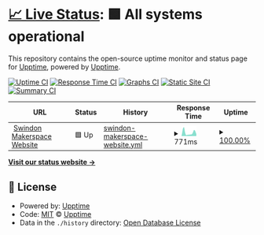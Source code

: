 # [📈 Live Status](https://swindonmakers.github.io/uptime-monitor): <!--live status--> **🟩 All systems operational**

This repository contains the open-source uptime monitor and status page for [Upptime](https://upptime.js.org), powered by [Upptime](https://github.com/upptime/upptime).

[![Uptime CI](https://github.com/swindonmakers/uptime-monitor/workflows/Uptime%20CI/badge.svg)](https://github.com/swindonmakers/uptime-monitor/actions?query=workflow%3A%22Uptime+CI%22)
[![Response Time CI](https://github.com/swindonmakers/uptime-monitor/workflows/Response%20Time%20CI/badge.svg)](https://github.com/swindonmakers/uptime-monitor/actions?query=workflow%3A%22Response+Time+CI%22)
[![Graphs CI](https://github.com/swindonmakers/uptime-monitor/workflows/Graphs%20CI/badge.svg)](https://github.com/swindonmakers/uptime-monitor/actions?query=workflow%3A%22Graphs+CI%22)
[![Static Site CI](https://github.com/swindonmakers/uptime-monitor/workflows/Static%20Site%20CI/badge.svg)](https://github.com/swindonmakers/uptime-monitor/actions?query=workflow%3A%22Static+Site+CI%22)
[![Summary CI](https://github.com/swindonmakers/uptime-monitor/workflows/Summary%20CI/badge.svg)](https://github.com/swindonmakers/uptime-monitor/actions?query=workflow%3A%22Summary+CI%22)

<!--start: status pages-->
<!-- This summary is generated by Upptime (https://github.com/upptime/upptime) -->
<!-- Do not edit this manually, your changes will be overwritten -->
<!-- prettier-ignore -->
| URL | Status | History | Response Time | Uptime |
| --- | ------ | ------- | ------------- | ------ |
| <img alt="" src="https://icons.duckduckgo.com/ip3/www.swindon-makerspace.org.ico" height="13"> [Swindon Makerspace Website](https://www.swindon-makerspace.org/) | 🟩 Up | [swindon-makerspace-website.yml](https://github.com/swindonmakers/uptime-monitor/commits/HEAD/history/swindon-makerspace-website.yml) | <details><summary><img alt="Response time graph" src="./graphs/swindon-makerspace-website/response-time-week.png" height="20"> 771ms</summary><br><a href="https://swindonmakers.github.io/uptime-monitor/history/swindon-makerspace-website"><img alt="Response time 1738" src="https://img.shields.io/endpoint?url=https%3A%2F%2Fraw.githubusercontent.com%2Fswindonmakers%2Fuptime-monitor%2FHEAD%2Fapi%2Fswindon-makerspace-website%2Fresponse-time.json"></a><br><a href="https://swindonmakers.github.io/uptime-monitor/history/swindon-makerspace-website"><img alt="24-hour response time 702" src="https://img.shields.io/endpoint?url=https%3A%2F%2Fraw.githubusercontent.com%2Fswindonmakers%2Fuptime-monitor%2FHEAD%2Fapi%2Fswindon-makerspace-website%2Fresponse-time-day.json"></a><br><a href="https://swindonmakers.github.io/uptime-monitor/history/swindon-makerspace-website"><img alt="7-day response time 771" src="https://img.shields.io/endpoint?url=https%3A%2F%2Fraw.githubusercontent.com%2Fswindonmakers%2Fuptime-monitor%2FHEAD%2Fapi%2Fswindon-makerspace-website%2Fresponse-time-week.json"></a><br><a href="https://swindonmakers.github.io/uptime-monitor/history/swindon-makerspace-website"><img alt="30-day response time 1352" src="https://img.shields.io/endpoint?url=https%3A%2F%2Fraw.githubusercontent.com%2Fswindonmakers%2Fuptime-monitor%2FHEAD%2Fapi%2Fswindon-makerspace-website%2Fresponse-time-month.json"></a><br><a href="https://swindonmakers.github.io/uptime-monitor/history/swindon-makerspace-website"><img alt="1-year response time 1372" src="https://img.shields.io/endpoint?url=https%3A%2F%2Fraw.githubusercontent.com%2Fswindonmakers%2Fuptime-monitor%2FHEAD%2Fapi%2Fswindon-makerspace-website%2Fresponse-time-year.json"></a></details> | <details><summary><a href="https://swindonmakers.github.io/uptime-monitor/history/swindon-makerspace-website">100.00%</a></summary><a href="https://swindonmakers.github.io/uptime-monitor/history/swindon-makerspace-website"><img alt="All-time uptime 99.93%" src="https://img.shields.io/endpoint?url=https%3A%2F%2Fraw.githubusercontent.com%2Fswindonmakers%2Fuptime-monitor%2FHEAD%2Fapi%2Fswindon-makerspace-website%2Fuptime.json"></a><br><a href="https://swindonmakers.github.io/uptime-monitor/history/swindon-makerspace-website"><img alt="24-hour uptime 100.00%" src="https://img.shields.io/endpoint?url=https%3A%2F%2Fraw.githubusercontent.com%2Fswindonmakers%2Fuptime-monitor%2FHEAD%2Fapi%2Fswindon-makerspace-website%2Fuptime-day.json"></a><br><a href="https://swindonmakers.github.io/uptime-monitor/history/swindon-makerspace-website"><img alt="7-day uptime 100.00%" src="https://img.shields.io/endpoint?url=https%3A%2F%2Fraw.githubusercontent.com%2Fswindonmakers%2Fuptime-monitor%2FHEAD%2Fapi%2Fswindon-makerspace-website%2Fuptime-week.json"></a><br><a href="https://swindonmakers.github.io/uptime-monitor/history/swindon-makerspace-website"><img alt="30-day uptime 99.97%" src="https://img.shields.io/endpoint?url=https%3A%2F%2Fraw.githubusercontent.com%2Fswindonmakers%2Fuptime-monitor%2FHEAD%2Fapi%2Fswindon-makerspace-website%2Fuptime-month.json"></a><br><a href="https://swindonmakers.github.io/uptime-monitor/history/swindon-makerspace-website"><img alt="1-year uptime 99.95%" src="https://img.shields.io/endpoint?url=https%3A%2F%2Fraw.githubusercontent.com%2Fswindonmakers%2Fuptime-monitor%2FHEAD%2Fapi%2Fswindon-makerspace-website%2Fuptime-year.json"></a></details>

<!--end: status pages-->

[**Visit our status website →**](https://swindonmakers.github.io/uptime-monitor)

## 📄 License

- Powered by: [Upptime](https://github.com/upptime/upptime)
- Code: [MIT](./LICENSE) © [Upptime](https://upptime.js.org)
- Data in the `./history` directory: [Open Database License](https://opendatacommons.org/licenses/odbl/1-0/)
